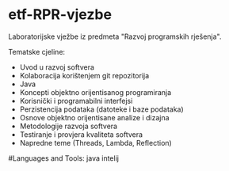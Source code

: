 # etf-RPR-vjezbe

Laboratorijske vježbe iz predmeta "Razvoj programskih rješenja".

Tematske cjeline:
- Uvod u razvoj softvera
- Kolaboracija korištenjem git repozitorija
- Java
- Koncepti objektno orijentisanog programiranja
- Korisnički i programabilni interfejsi
- Perzistencija podataka (datoteke i baze podataka)
- Osnove objektno orijentisane analize i dizajna
- Metodologije razvoja softvera
- Testiranje i provjera kvaliteta softvera
- Napredne teme (Threads, Lambda, Reflection)
  
#Languages and Tools:
java intelij
